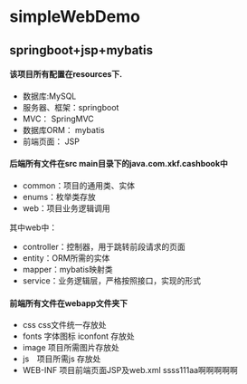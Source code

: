 # simpleWebDemo

## springboot+jsp+mybatis

#### 该项目所有配置在resources下.

- 数据库:MySQL
- 服务器、框架：springboot
- MVC： SpringMVC
- 数据库ORM： mybatis
- 前端页面： JSP

#### 后端所有文件在src main目录下的java.com.xkf.cashbook中

- common：项目的通用类、实体
- enums：枚举类存放
- web：项目业务逻辑调用

其中web中：

- controller：控制器，用于跳转前段请求的页面
- entity：ORM所需的实体
- mapper：mybatis映射类
- service：业务逻辑层，严格按照接口，实现的形式

#### 前端所有文件在webapp文件夹下

- css css文件统一存放处
- fonts 字体图标 iconfont 存放处
- image 项目所需图片存放处
- js　项目所需js 存放处
- WEB-INF 项目前端页面JSP及web.xml
ssss111aa啊啊啊啊啊
